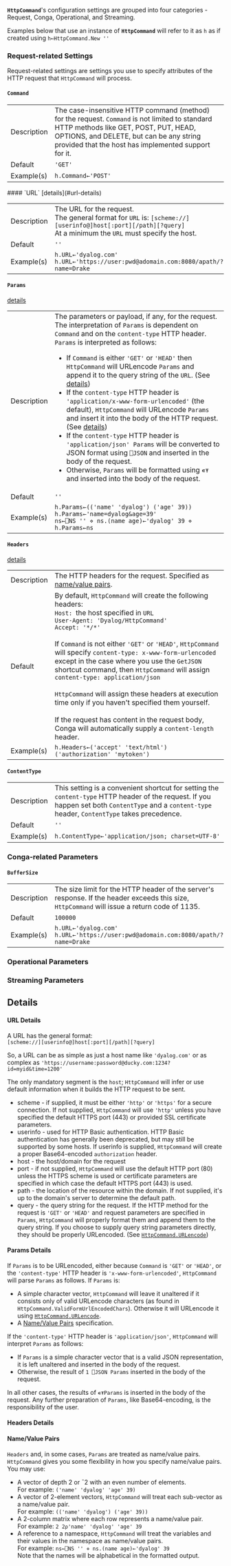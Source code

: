 **`HttpCommand`**'s configuration settings are grouped into four categories - Request, Conga, Operational, and Streaming.

Examples below that use an instance of **`HttpCommand`** will refer to it as `h` as if created using `h←HttpCommand.New ''`

### Request-related Settings
Request-related settings are settings you use to specify attributes of the HTTP request that `HttpCommand` will process.

#### `Command`
<table><tr>
<td>Description</td>
<td>The case-insensitive HTTP command (method) for the request. <code>Command</code> is not limited to standard HTTP methods like GET, POST, PUT, HEAD, OPTIONS, and DELETE, but can be any string provided that the host has implemented support for it.</td></tr>
<tr><td>Default</td><td><code>'GET'</code></td></tr>
<tr><td>Example(s)</td><td><code>h.Command←'POST'</code></td></tr></table>
#### `URL`
[details](#url-details)
<table><tr>
<td>Description</td>
<td>The URL for the request.<br>The general format for <code>URL</code> is: 
<code>[scheme://][userinfo@]host[:port][/path][?query]</code><br>
At a minimum the <code>URL</code> must specify the host.</td></tr>
<tr><td>Default</td><td><code>''</code></td></tr>
<tr><td>Example(s)</td><td><code>h.URL←'dyalog.com'<br>h.URL←'https://user:pwd@adomain.com:8080/apath/?name=Drake</code></td></tr></table>

#### `Params`
[details](#params-details)
<table><tr>
<td>Description</td>
<td>The parameters or payload, if any, for the request. The interpretation of <code>Params</code> is dependent on <code>Command</code> and on the <code>content-type</code> HTTP header. <code>Params</code> is interpreted as follows:
<ul><li>If <code>Command</code> is either <code>'GET'</code> or <code>'HEAD'</code> then <code>HttpCommand</code> will URLencode <code>Params</code> and append it to the query string of the <code>URL</code>. (See <a href="#params-details">details</a>)</li>
<li>If the <code>content-type</code> HTTP header is <code>'application/x-www-form-urlencoded'</code> (the default), <code>HttpCommand</code> will URLencode <code>Params</code> and insert it into the body of the HTTP request. (See <a href="#params-details">details</a>)</li>
<li>If the <code>content-type</code> HTTP header is <code>'application/json' Params</code> will be converted to JSON format using <code>⎕JSON</code> and inserted in the body of the request.</li>
<li>Otherwise, <code>Params</code> will be formatted using <code>∊⍕</code> and inserted into the body of the request.</li></ul>
<tr><td>Default</td><td><code>''</code></td></tr>
<tr><td>Example(s)</td><td><code>h.Params←(('name' 'dyalog') ('age' 39))</code><br><code>h.Params←'name=dyalog&age=39'</code><br>
<code>ns←⎕NS '' ⋄ ns.(name age)←'dyalog' 39 ⋄ h.Params←ns</code></td></tr></table>

#### `Headers`
[details](#headers-details)
<table><tr>
<td>Description</td>
<td>The HTTP headers for the request. Specified as <a href="#namevalue-pairs">name/value pairs</a>.
</td></tr>
<tr><td>Default</td><td>By default, <code>HttpCommand</code> will create the following headers:</br>
<code>Host: </code>the host specified in <code>URL</code></br>
<code>User-Agent: 'Dyalog/HttpCommand'</code></br>
<code>Accept: '*/*'</code></br></br>
If <code>Command</code> is not either <code>'GET'</code> or <code>'HEAD'</code>, <code>HttpCommand</code> will specify 
<code>content-type: x-www-form-urlencoded</code></br>
except in the case where you use the <code>GetJSON</code> shortcut command, then <code>HttpCommand</code> will assign <code>content-type: application/json</code><br><br><code>HttpCommand</code> will assign these headers at execution time only if you haven't specified them yourself.<br><br>
If the request has content in the request body, Conga will automatically supply a <code>content-length</code> header.
</td></tr>
<tr><td>Example(s)</td><td><code>h.Headers←('accept' 'text/html')('authorization' 'mytoken')</code></td></tr></table>

#### `ContentType`
<table><tr>
<td>Description</td>
<td>This setting is a convenient shortcut for setting the <code>content-type</code> HTTP header of the request. If you happen set both <code>ContentType</code> and a <code>content-type</code> header, <code>ContentType</code> takes precedence.
</td></tr>
<tr><td>Default</td><td><code>''</code></td></tr>
<tr><td>Example(s)</td><td><code>h.ContentType←'application/json; charset=UTF-8'</code></td></tr></table>

### Conga-related Parameters
#### `BufferSize`
<table><tr>
<td>Description</td>
<td>The size limit for the HTTP header of the server's response. If the header exceeds this size, <code>HttpCommand</code> will issue a return code of 1135.</td></tr>
<tr><td>Default</td><td><code>100000</code></td></tr>
<tr><td>Example(s)</td><td><code>h.URL←'dyalog.com'<br>h.URL←'https://user:pwd@adomain.com:8080/apath/?name=Drake</code></td></tr></table>


### Operational Parameters

### Streaming Parameters

## Details

#### URL Details
A URL has the general format:<br>`[scheme://][userinfo@]host[:port][/path][?query]`

So, a URL can be as simple as just a host name like `'dyalog.com'` or as complex as `'https://username:password@ducky.com:1234?id=myid&time=1200'`

The only mandatory segment is the `host`; `HttpCommand` will infer or use default information when it builds the HTTP request to be sent.

- scheme - if supplied, it must be either `'http'` or `'https'` for a secure connection.  If not supplied, `HttpCommand` will use `'http'` unless you have specified the default HTTPS port (443) or provided SSL certificate parameters.
- userinfo - used for HTTP Basic authentication. HTTP Basic authentication has generally been deprecated, but may still be supported by some hosts. If userinfo is supplied, `HttpCommand` will create a proper Base64-encoded `authorization` header.
- host - the host/domain for the request
- port - if not supplied, `HttpCommand` will use the default HTTP port (80) unless the HTTPS scheme is used or certificate parameters are specified in which case the default HTTPS port (443) is used.
- path - the location of the resource within the domain. If not supplied, it's up to the domain's server to determine the default path.
- query - the query string for the request. If the HTTP method for the request is `'GET'` or `'HEAD'` and request parameters are specified in `Params`, `HttpCommand` will properly format them and append them to the query string. If you choose to supply query string parameters directly, they should be properly URLencoded. (See [`HttpCommand.URLencode`](reference#urlencode))

#### Params Details
If `Params` is to be URLencoded, either because `Command` is `'GET'` or `'HEAD'`, or the `'content-type'` HTTP header is `'x-www-form-urlencoded'`, `HttpCommand` will parse `Params` as follows. If `Params` is:

* A simple character vector, `HttpCommand` will leave it unaltered if it consists only of valid URLencode characters (as found in `HttpCommand.ValidFormUrlEncodedChars`).  Otherwise it will URLencode it using [`HttpCommand.URLencode`](reference#urlencode).
* A [Name/Value Pairs](#namevalue-pairs) specification.

If the `'content-type'` HTTP header is `'application/json'`, `HttpCommand` will interpret `Params` as follows:

* If `Params` is a simple character vector that is a valid JSON representation, it is left unaltered and inserted in the body of the request.
* Otherwise, the result of `1 ⎕JSON Params` inserted in the body of the request.

In all other cases, the results of `∊⍕Params` is inserted in the body of the request. Any further preparation of `Params`, like Base64-encoding, is the responsibility of the user.

#### Headers Details


#### Name/Value Pairs
`Headers` and, in some cases, `Params` are treated as name/value pairs. `HttpCommand` gives you some flexibility in how you specify name/value pairs. You may use:

* A vector of depth 2 or ¯2 with an even number of elements.<br> For example: `('name' 'dyalog' 'age' 39)`
* A vector of 2-element vectors, `HttpCommand` will treat each sub-vector as a name/value pair.<br>For example: `(('name' 'dyalog') ('age' 39))`
* A 2-column matrix where each row represents a name/value pair.<br>For example: `2 2⍴'name' 'dyalog' 'age' 39`
* A reference to a namespace, `HttpCommand` will treat the variables and their values in the namespace as name/value pairs.<br>For example: `ns←⎕NS '' ⋄ ns.(name age)←'dyalog' 39`<br>Note that the names will be alphabetical in the formatted output.